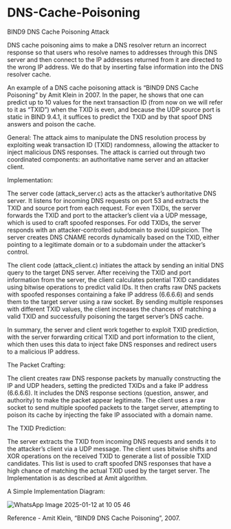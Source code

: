 # DNS-Cache-Poisoning
BIND9 DNS Cache Poisoning Attack

DNS cache poisoning aims to make a DNS resolver return an incorrect response so that
users who resolve names to addresses through this DNS server and then connect to the IP
addresses returned from it are directed to the wrong IP address. We do that by inserting false
information into the DNS resolver cache.


An example of a DNS cache poisoning attack is “BIND9 DNS Cache Poisoning” by
Amit Klein in 2007. In the paper, he shows that one can predict up to 10 values for the next
transaction ID (from now on we will refer to it as “TXID”) when the TXID is even, and because the UDP source port
is static in BIND 9.4.1, it suffices to predict the TXID and by
that spoof DNS answers and poison the cache.


General:
The attack aims to manipulate the DNS resolution process by exploiting weak transaction ID (TXID) randomness, allowing the attacker to inject malicious DNS responses. The attack is carried out through two coordinated components: an authoritative name server and an attacker client.

Implementation: 

The server code (attack_server.c) acts as the attacker’s authoritative DNS server. It listens for incoming DNS requests on port 53 and extracts the TXID and source port from each request. For even TXIDs, the server forwards the TXID and port to the attacker’s client via a UDP message, which is used to craft spoofed responses. For odd TXIDs, the server responds with an attacker-controlled subdomain to avoid suspicion. The server creates DNS CNAME records dynamically based on the TXID, either pointing to a legitimate domain or to a subdomain under the attacker’s control.

The client code (attack_client.c) initiates the attack by sending an initial DNS query to the target DNS server. After receiving the TXID and port information from the server, the client calculates potential TXID candidates using bitwise operations to predict valid IDs. It then crafts raw DNS packets with spoofed responses containing a fake IP address (6.6.6.6) and sends them to the target server using a raw socket. By sending multiple responses with different TXID values, the client increases the chances of matching a valid TXID and successfully poisoning the target server’s DNS cache.

In summary, the server and client work together to exploit TXID prediction, with the server forwarding critical TXID and port information to the client, which then uses this data to inject fake DNS responses and redirect users to a malicious IP address.


The Packet Crafting: 

The client creates raw DNS response packets by manually constructing the IP and UDP headers, setting the predicted TXIDs and a fake IP address (6.6.6.6). It includes the DNS response sections (question, answer, and authority) to make the packet appear legitimate. The client uses a raw socket to send multiple spoofed packets to the target server, attempting to poison its cache by injecting the fake IP associated with a domain name.


The TXID Prediction:

The server extracts the TXID from incoming DNS requests and sends it to the attacker’s client via a UDP message. The client uses bitwise shifts and XOR operations on the received TXID to generate a list of possible TXID candidates. This list is used to craft spoofed DNS responses that have a high chance of matching the actual TXID used by the target server. The Implementation is as described at Amit algorithm. 



A Simple Implementation Diagram:


![WhatsApp Image 2025-01-12 at 10 05 46](https://github.com/user-attachments/assets/875888ba-f9f3-4ac9-ba99-befe637410f6)



Reference - Amit Klein, “BIND9 DNS Cache Poisoning”, 2007. 
